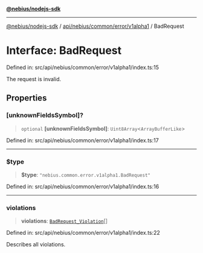 [**@nebius/nodejs-sdk**](../../../../../../README.md)

---

[@nebius/nodejs-sdk](../../../../../../README.md) / [api/nebius/common/error/v1alpha1](../README.md) / BadRequest

# Interface: BadRequest

Defined in: src/api/nebius/common/error/v1alpha1/index.ts:15

The request is invalid.

## Properties

### \[unknownFieldsSymbol\]?

> `optional` **\[unknownFieldsSymbol\]**: `Uint8Array`\<`ArrayBufferLike`\>

Defined in: src/api/nebius/common/error/v1alpha1/index.ts:17

---

### $type

> **$type**: `"nebius.common.error.v1alpha1.BadRequest"`

Defined in: src/api/nebius/common/error/v1alpha1/index.ts:16

---

### violations

> **violations**: [`BadRequest_Violation`](BadRequest_Violation.md)[]

Defined in: src/api/nebius/common/error/v1alpha1/index.ts:22

Describes all violations.
